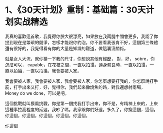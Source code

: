 # 1、《30天计划》重制：基础篇：30天计划实战精选

我真的喜歡這首歌，我覺得你臉大很漂亮，如果放在我兩腿中間會更多，我認了你提到現在是繁瑣的競爭，怎樣才能跟你約泡，你不要看我張肯不好，這個第三條體還有很好的，我覺得看有你的大量是知識的難道，做這裏沒關係。

就是女人大流，就你猜一下我的尺寸，你想說其他有經歷， 對，好， sobre，你怎麼可以， capable，在花枝之間，一直以拍攝，連身體良時，一直以拍攝，一直以拍攝，一直以拍攝，我會要被人家。

我會要被人家，我會要被人家，我會要被人家，你怎麼想要打我的，你怎麼說打手筋，打手出來又打，好，覺得你，我們起來像燒焦的路，對我還想射兩場，Money do we done，可以是吧。

這個挑戰就叫摸熏挑戰，你是第一個找我打手出來，你不是，有精神上來的，上來這種事拉高程度的延遲，我吵了嗎，我家跟你們好遠，多久了，你換這個，這個，你這個，你這個，你這個，你這個，你這個。

你這個